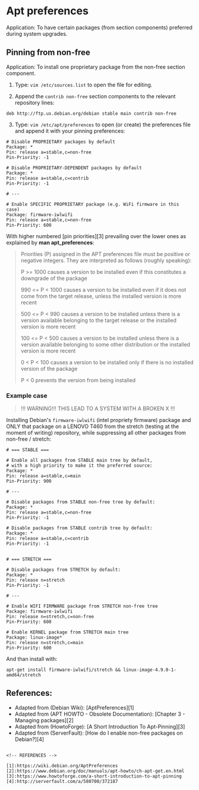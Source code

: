 # Apt preferences

Application: To have certain packages (from section components) preferred during system upgrades.


## Pinning from non-free

Application: To install one proprietary package from the non-free section component.

1. Type: `vim /etc/sources.list` to open the file for editing.

2. Append the `contrib non-free` section components to the relevant repository lines:

  ```shell
  deb http://ftp.us.debian.org/debian stable main contrib non-free
  ```

3. Type: `vim /etc/apt/preferences` to open (or create) the preferences file and append it with your pinning preferences:

  ```shell
  # Disable PROPRIETARY packages by default
  Package: *
  Pin: release a=stable,c=non-free
  Pin-Priority: -1

  # Disable PROPRIETARY-DEPENDENT packages by default
  Package: *
  Pin: release a=stable,c=contrib
  Pin-Priority: -1

  # ---

  # Enable SPECIFIC PROPRIETARY package (e.g. WiFi firmware in this case)
  Package: firmware-iwlwifi
  Pin: release a=stable,c=non-free
  Pin-Priority: 600
  ```

  With higher numbered [pin priorities][3] prevailing over the lower ones as explained by **man apt_preferences**:

  > Priorities (P) assigned in the APT preferences file must be positive or negative integers. They are interpreted as follows (roughly speaking):
  >
  >  P >= 1000
  >     causes a version to be installed even if this constitutes a downgrade of the package
  >
  > 990 <= P < 1000
  >     causes a version to be installed even if it does not come from the target release, unless the installed version is more recent
  >
  > 500 <= P < 990
  >     causes a version to be installed unless there is a version available belonging to the target release or the installed version is more recent
  >
  > 100 <= P < 500
  >     causes a version to be installed unless there is a version available belonging to some other distribution or the installed version is more recent
  >
  > 0 < P < 100
  >     causes a version to be installed only if there is no installed version of the package
  >
  > P < 0
  >     prevents the version from being installed

### Example case

> !!! WARNING!!! THIS LEAD TO A SYSTEM WITH A BROKEN X !!!

Installing Debian's `firmware-iwlwifi` (intel propriety firmware) package and ONLY that package on a LENOVO T460 from the stretch (testing at the moment of writing) repository, while suppressing all other packages from non-free / stretch:

```shell
# === STABLE ===

# Enable all packages from STABLE main tree by default,
# with a high priority to make it the preferred source:
Package: *
Pin: release a=stable,c=main
Pin-Priority: 900

# ---

# Disable packages from STABLE non-free tree by default:
Package: *
Pin: release a=stable,c=non-free
Pin-Priority: -1

# Disable packages from STABLE contrib tree by default:
Package: *
Pin: release a=stable,c=contrib
Pin-Priority: -1


# === STRETCH ===

# Disable packages from STRETCH by default:
Package: *
Pin: release n=stretch
Pin-Priority: -1

# ---

# Enable WIFI FIRMWARE package from STRETCH non-free tree
Package: firmware-iwlwifi
Pin: release n=stretch,c=non-free
Pin-Priority: 600

# Enable KERNEL package from STRETCH main tree
Package: linux-image*
Pin: release n=stretch,c=main
Pin-Priority: 600
```

And than install with:
```
apt-get install firmware-iwlwifi/stretch && linux-image-4.9.0-1-amd64/stretch
```

## References:

- Adapted from (Debian Wiki): [AptPreferences][1]
- Adapted from (APT HOWTO - Obsolete Documentation): [Chapter 3 - Managing packages][2]
- Adapted from (HowtoForge): [A Short Introduction To Apt-Pinning][3]
- Adapted from (ServerFault): [How do I enable non-free packages on Debian?][4]
```

<!-- REFERENCES -->

[1]:https://wiki.debian.org/AptPreferences
[2]:https://www.debian.org/doc/manuals/apt-howto/ch-apt-get.en.html
[3]:https://www.howtoforge.com/a-short-introduction-to-apt-pinning
[4]:http://serverfault.com/a/580700/372187
